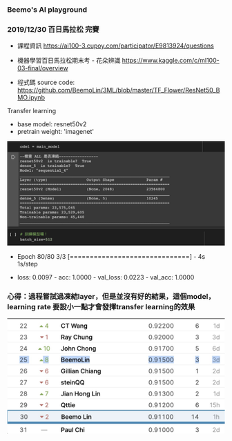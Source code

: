 ### Beemo's AI playground

### 2019/12/30 百日馬拉松 完賽
- 課程資訊 https://ai100-3.cupoy.com/participator/E9813924/questions

- 機器學習百日馬拉松期末考 - 花朵辨識 https://www.kaggle.com/c/ml100-03-final/overview

- 程式碼 source code: https://github.com/BeemoLin/3ML/blob/master/TF_Flower/ResNet50_BMO.ipynb

Transfer learning
  - base model: resnet50v2
  - pretrain weight: 'imagenet'

![image](https://raw.githubusercontent.com/BeemoLin/3ML/master/resnet50v2.png)
  
- Epoch 80/80
3/3 [==============================] - 4s 1s/step

- loss: 0.0097 - acc: 1.0000 - val_loss: 0.0223 - val_acc: 1.0000

### 心得：過程嘗試過凍結layer，但是並沒有好的結果，這個model，learning rate 要設小一點才會發揮transfer learning的效果

![image](https://raw.githubusercontent.com/BeemoLin/3ML/master/3rdML100Final.png)
